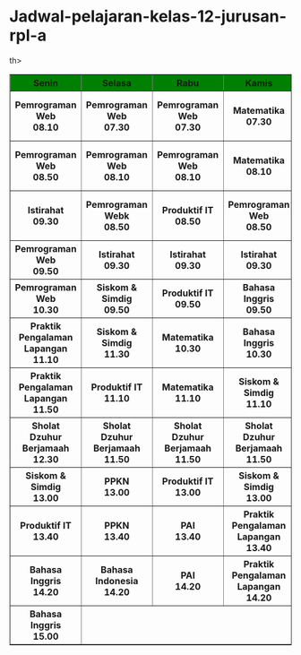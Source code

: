 # Jadwal-pelajaran-kelas-12-jurusan-rpl-a

<!DOCTYPE html>
<html>
<head>

<title>Tugas</title>
</head>
<body>
<table border="1">
<tr style = "background-color : green;">
	<th>Senin</th>
	<th>Selasa</th>
	<th>Rabu</th>
	<th>Kamis</th>
	<th>Jum'at</th>
</tr>
<tr>
    <th>Pemrograman Web<br>08.10</th>
    <th>Pemrograman Web<br>07.30</th>
    <th>Pemrograman Web<br>07.30</th>
    <th>Matematika<br>07.30</th>
    <th>Praktik Pengalaman Lapangan<br>07.00</th>
</tr>
<tr>
	<th>Pemrograman Web<br>08.50</t>
	<th>Pemrograman Web<br>08.10</th>
	<th>Pemrograman Web<br>08.10</th>
	<th>Matematika<br>08.10</th>
	<th>Praktik Pengalaman Lapangan<br>08.10</th>
</tr>
<tr>
	<th>Istirahat<br>09.30</th>
	<th>Pemrograman Webk<br>08.50</th>
	<th>Produktif IT<br>08.50</th>
	<th>Pemrograman Web<br>08.50</th>
	<th>Praktik Pengalaman Lapangan<br>08.50</th>
</tr>
<tr>
	<th>Pemrograman Web<br>09.50</th>
	<th>Istirahat<br>09.30</th>
	<th>Istirahat<br>09.30</th>
	<th>Istirahat<br>09.30</th>
	<th>Istirahat<br>09.30</th>
</tr>
<tr>
	<th>Pemrograman Web<br>10.30</th>
	<th>Siskom & Simdig<br>09.50</th>
	<th>Produktif IT<br>09.50</th>
	<th>Bahasa Inggris<br>09.50</th>
	<th>Produktif IT<br>09.50</th>
</tr>
<tr>
	<th>Praktik Pengalaman Lapangan<br>11.10</th>
	<th>Siskom & Simdig<br>11.30</th>
	<th>Matematika<br>10.30</th>
	<th>Bahasa Inggris<br>10.30</th>
  <th>Produktif IT<br>10.30</th>th>
</tr>
<tr>
	<th>Praktik Pengalaman Lapangan<br>11.50</th>
	<th>Produktif IT<br>11.10</th>
	<th>Matematika<br>11.10</th>
	<th>Siskom & Simdig<br>11.10</th>
  <th>Produktif IT<br>11.10</th>
</tr>
<tr>
	<th>Sholat Dzuhur Berjamaah<br>12.30</th>
	<th>Sholat Dzuhur Berjamaah<br>11.50</th>
	<th>Sholat Dzuhur Berjamaah<br>11.50</th>
	<th>Sholat Dzuhur Berjamaah<br>11.50</th>
  <th>Pulang Sekolah<br>11.50</th>
</tr>
<tr>
	<th>Siskom & Simdig<br>13.00</th>
	<th>PPKN<br>13.00</th>
	<th>Produktif IT<br>13.00</th>
	<th>Siskom & Simdig<br>13.00</th>
  <th>Pulang Sekolah<br>12.30</th>
</tr>
<tr>
	<th>Produktif IT<br>13.40</th>
	<th>PPKN<br>13.40</th>
  <th>PAI<br>13.40</th>
  <th>Praktik Pengalaman Lapangan<br>13.40</th>
  <th>Pulang Sekolah<br>13.00</th>
</tr>
  <tr>
    <th>Bahasa Inggris<br>14.20</th>
    <th>Bahasa Indonesia<br>14.20</th>
    <th>PAI<br>14.20</th>
    <th>Praktik Pengalaman Lapangan<br>14.20</th>
    <th>Pulang Sekolah<br>13.40</th>
  </tr>
  <tr>
    <th>Bahasa Inggris<br>15.00</th>
  </tr>
</html>
</table>
</body>
